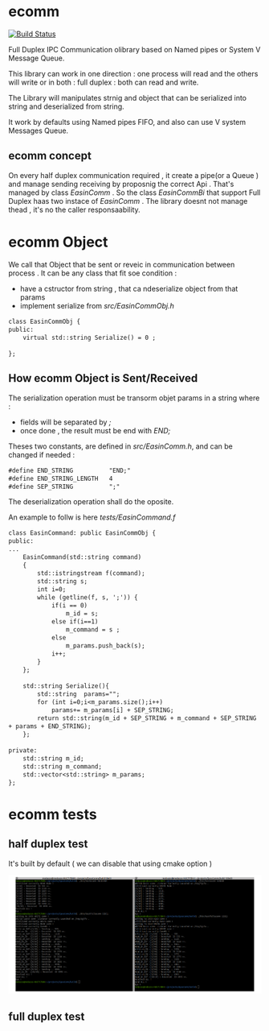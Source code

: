# ecomm

[![Build Status](https://travis-ci.org/medazzo/ecomm.svg?branch=master)](https://travis-ci.org/medazzo/ecomm)

Full Duplex IPC Communication olibrary based on Named pipes or System V Message Queue.

This library can work in one direction : one process will read and the others will write or in both : full duplex : both can read and write.

The Library will manipulates strnig and object that can be serialized into string and deserialized from string.

It work by defaults using Named pipes FIFO, and also can use V system  Messages Queue.

## ecomm concept

On every half duplex communication required , it create a pipe(or a Queue ) and manage sending receiving  by proposnig the correct Api .
That's managed by class *EasinComm* .
So the class *EasinCommBi* that support Full Duplex haas two instace of  *EasinComm* .
The library doesnt not manage thead , it's no the caller responsaability.


# ecomm Object 

We call that Object that be sent or reveic in communication between process .
It can be any class that fit soe condition :
* have a cstructor from string , that ca ndeserialize object from that params
* implement serialize from *src/EasinCommObj.h*
```
class EasinCommObj {
public:
    virtual std::string Serialize() = 0 ;
    
};
```

## How ecomm Object  is Sent/Received

The serialization operation must be transorm objet params in a string where :
- fields will be separated by *;*
- once done , the result must be end with *END;*

Theses two constants, are defined in *src/EasinComm.h*, and can be changed if needed :
```
#define END_STRING          "END;"
#define END_STRING_LENGTH   4
#define SEP_STRING          ";"
```

The deserialization operation shall do the oposite.

An example to follw is here  *tests/EasinCommand.f*
```
class EasinCommand: public EasinCommObj {
public:
...
    EasinCommand(std::string command)
    {
        std::istringstream f(command);
        std::string s;  
        int i=0;
        while (getline(f, s, ';')) {
            if(i == 0)
                m_id = s;
            else if(i==1)
                m_command = s ;
            else
                m_params.push_back(s);
            i++;
        }
    };

    std::string Serialize(){
        std::string  params="";
        for (int i=0;i<m_params.size();i++)
            params+= m_params[i] + SEP_STRING;
        return std::string(m_id + SEP_STRING + m_command + SEP_STRING + params + END_STRING);
    };

private:
    std::string m_id;
    std::string m_command;
    std::vector<std::string> m_params;
};

```

# ecomm tests

## half duplex test
It's built by default ( we can disable that using cmake option )

![plot](picts/ecomm.png)


## full duplex test



